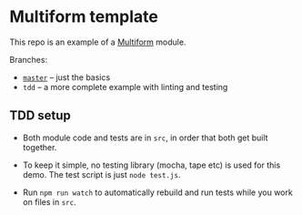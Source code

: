 # Multiform template

This repo is an example of a [Multiform](https://github.com/callumlocke/multiform) module.

Branches:

- [`master`](https://github.com/callumlocke/multiform-template) – just the basics
- `tdd` – a more complete example with linting and testing


## TDD setup

- Both module code and tests are in `src`, in order that both get built together.

- To keep it simple, no testing library (mocha, tape etc) is used for this demo. The test script is just `node test.js`.

- Run `npm run watch` to automatically rebuild and run tests while you work on files in `src`.


